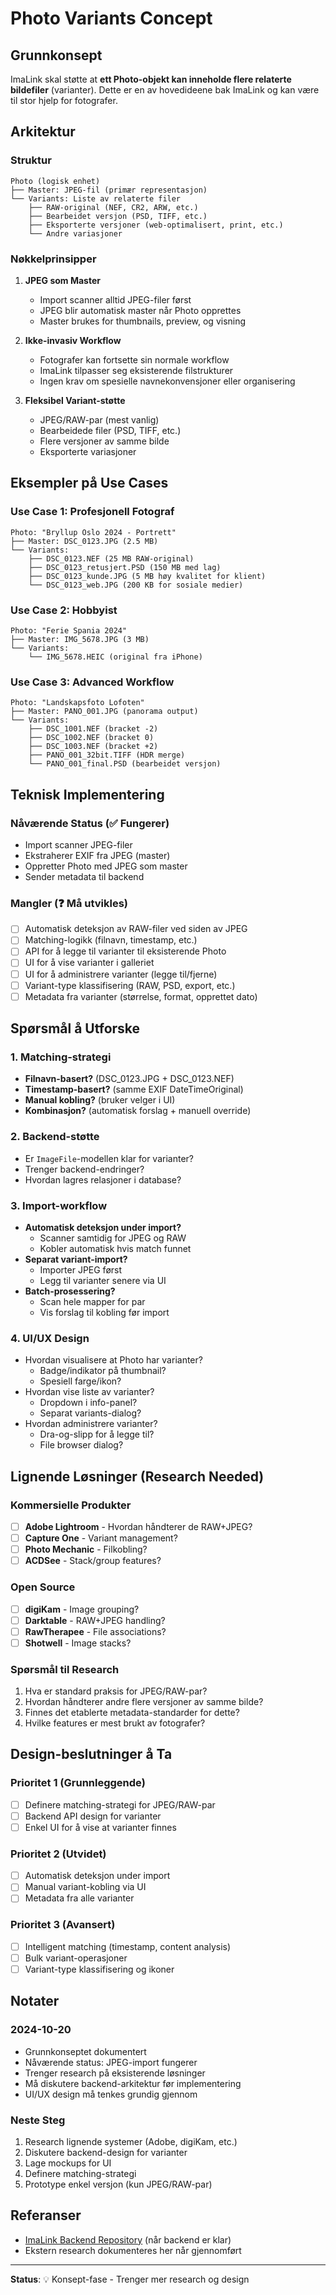 # Photo Variants Concept

## Grunnkonsept

ImaLink skal støtte at **ett Photo-objekt kan inneholde flere relaterte bildefiler** (varianter). Dette er en av hovedideene bak ImaLink og kan være til stor hjelp for fotografer.

## Arkitektur

### Struktur
```
Photo (logisk enhet)
├── Master: JPEG-fil (primær representasjon)
└── Variants: Liste av relaterte filer
    ├── RAW-original (NEF, CR2, ARW, etc.)
    ├── Bearbeidet versjon (PSD, TIFF, etc.)
    ├── Eksporterte versjoner (web-optimalisert, print, etc.)
    └── Andre variasjoner
```

### Nøkkelprinsipper

1. **JPEG som Master**
   - Import scanner alltid JPEG-filer først
   - JPEG blir automatisk master når Photo opprettes
   - Master brukes for thumbnails, preview, og visning

2. **Ikke-invasiv Workflow**
   - Fotografer kan fortsette sin normale workflow
   - ImaLink tilpasser seg eksisterende filstrukturer
   - Ingen krav om spesielle navnekonvensjoner eller organisering

3. **Fleksibel Variant-støtte**
   - JPEG/RAW-par (mest vanlig)
   - Bearbeidede filer (PSD, TIFF, etc.)
   - Flere versjoner av samme bilde
   - Eksporterte variasjoner

## Eksempler på Use Cases

### Use Case 1: Profesjonell Fotograf
```
Photo: "Bryllup Oslo 2024 - Portrett"
├── Master: DSC_0123.JPG (2.5 MB)
└── Variants:
    ├── DSC_0123.NEF (25 MB RAW-original)
    ├── DSC_0123_retusjert.PSD (150 MB med lag)
    ├── DSC_0123_kunde.JPG (5 MB høy kvalitet for klient)
    └── DSC_0123_web.JPG (200 KB for sosiale medier)
```

### Use Case 2: Hobbyist
```
Photo: "Ferie Spania 2024"
├── Master: IMG_5678.JPG (3 MB)
└── Variants:
    └── IMG_5678.HEIC (original fra iPhone)
```

### Use Case 3: Advanced Workflow
```
Photo: "Landskapsfoto Lofoten"
├── Master: PANO_001.JPG (panorama output)
└── Variants:
    ├── DSC_1001.NEF (bracket -2)
    ├── DSC_1002.NEF (bracket 0)
    ├── DSC_1003.NEF (bracket +2)
    ├── PANO_001_32bit.TIFF (HDR merge)
    └── PANO_001_final.PSD (bearbeidet versjon)
```

## Teknisk Implementering

### Nåværende Status (✅ Fungerer)
- Import scanner JPEG-filer
- Ekstraherer EXIF fra JPEG (master)
- Oppretter Photo med JPEG som master
- Sender metadata til backend

### Mangler (❓ Må utvikles)
- [ ] Automatisk deteksjon av RAW-filer ved siden av JPEG
- [ ] Matching-logikk (filnavn, timestamp, etc.)
- [ ] API for å legge til varianter til eksisterende Photo
- [ ] UI for å vise varianter i galleriet
- [ ] UI for å administrere varianter (legge til/fjerne)
- [ ] Variant-type klassifisering (RAW, PSD, export, etc.)
- [ ] Metadata fra varianter (størrelse, format, opprettet dato)

## Spørsmål å Utforske

### 1. Matching-strategi
- **Filnavn-basert?** (DSC_0123.JPG + DSC_0123.NEF)
- **Timestamp-basert?** (samme EXIF DateTimeOriginal)
- **Manual kobling?** (bruker velger i UI)
- **Kombinasjon?** (automatisk forslag + manuell override)

### 2. Backend-støtte
- Er `ImageFile`-modellen klar for varianter?
- Trenger backend-endringer?
- Hvordan lagres relasjoner i database?

### 3. Import-workflow
- **Automatisk deteksjon under import?**
  - Scanner samtidig for JPEG og RAW
  - Kobler automatisk hvis match funnet
- **Separat variant-import?**
  - Importer JPEG først
  - Legg til varianter senere via UI
- **Batch-prosessering?**
  - Scan hele mapper for par
  - Vis forslag til kobling før import

### 4. UI/UX Design
- Hvordan visualisere at Photo har varianter?
  - Badge/indikator på thumbnail?
  - Spesiell farge/ikon?
- Hvordan vise liste av varianter?
  - Dropdown i info-panel?
  - Separat variants-dialog?
- Hvordan administrere varianter?
  - Dra-og-slipp for å legge til?
  - File browser dialog?

## Lignende Løsninger (Research Needed)

### Kommersielle Produkter
- [ ] **Adobe Lightroom** - Hvordan håndterer de RAW+JPEG?
- [ ] **Capture One** - Variant management?
- [ ] **Photo Mechanic** - Filkobling?
- [ ] **ACDSee** - Stack/group features?

### Open Source
- [ ] **digiKam** - Image grouping?
- [ ] **Darktable** - RAW+JPEG handling?
- [ ] **RawTherapee** - File associations?
- [ ] **Shotwell** - Image stacks?

### Spørsmål til Research
1. Hva er standard praksis for JPEG/RAW-par?
2. Hvordan håndterer andre flere versjoner av samme bilde?
3. Finnes det etablerte metadata-standarder for dette?
4. Hvilke features er mest brukt av fotografer?

## Design-beslutninger å Ta

### Prioritet 1 (Grunnleggende)
- [ ] Definere matching-strategi for JPEG/RAW-par
- [ ] Backend API design for varianter
- [ ] Enkel UI for å vise at varianter finnes

### Prioritet 2 (Utvidet)
- [ ] Automatisk deteksjon under import
- [ ] Manual variant-kobling via UI
- [ ] Metadata fra alle varianter

### Prioritet 3 (Avansert)
- [ ] Intelligent matching (timestamp, content analysis)
- [ ] Bulk variant-operasjoner
- [ ] Variant-type klassifisering og ikoner

## Notater

### 2024-10-20
- Grunnkonseptet dokumentert
- Nåværende status: JPEG-import fungerer
- Trenger research på eksisterende løsninger
- Må diskutere backend-arkitektur før implementering
- UI/UX design må tenkes grundig gjennom

### Neste Steg
1. Research lignende systemer (Adobe, digiKam, etc.)
2. Diskutere backend-design for varianter
3. Lage mockups for UI
4. Definere matching-strategi
5. Prototype enkel versjon (kun JPEG/RAW-par)

## Referanser
- [ImaLink Backend Repository](../../../imalink-backend/) (når backend er klar)
- Ekstern research dokumenteres her når gjennomført

---

**Status**: 💡 Konsept-fase - Trenger mer research og design

